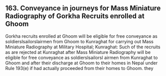 ## 163. Conveyance in journeys for Mass Miniature Radiography of Gorkha Recruits enrolled at Ghoom

Gorkha recruits enrolled at Ghoom will be eligible for free conveyance as soldierslsailorslairmen from Ghoom to Kunraghat for carrying out Mass Miniature Radiography at Military Hospital; Kunraghat:  Such of the recruits as are rejected at Kunraghat after Mass Miniature Radiography will be eligible for free conveyance as soldierslsailorsl airmen from Kunraghat to Ghoom and after their discharge at Ghoom to their homes in Nepal under Rule 193(e) if had actually proceeded from their homes to Ghoom. they
